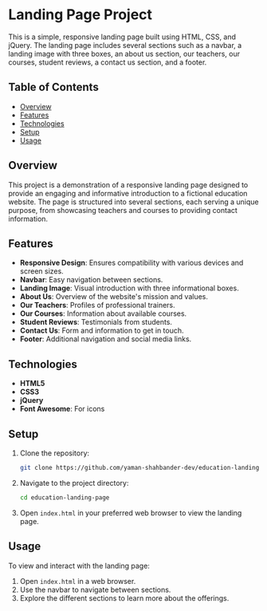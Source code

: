 # Landing Page Project

This is a simple, responsive landing page built using HTML, CSS, and jQuery. The landing page includes several sections such as a navbar, a landing image with three boxes, an about us section, our teachers, our courses, student reviews, a contact us section, and a footer.

## Table of Contents

- [Overview](#overview)
- [Features](#features)
- [Technologies](#technologies)
- [Setup](#setup)
- [Usage](#usage)

## Overview

This project is a demonstration of a responsive landing page designed to provide an engaging and informative introduction to a fictional education website. The page is structured into several sections, each serving a unique purpose, from showcasing teachers and courses to providing contact information.

## Features

- **Responsive Design**: Ensures compatibility with various devices and screen sizes.
- **Navbar**: Easy navigation between sections.
- **Landing Image**: Visual introduction with three informational boxes.
- **About Us**: Overview of the website's mission and values.
- **Our Teachers**: Profiles of professional trainers.
- **Our Courses**: Information about available courses.
- **Student Reviews**: Testimonials from students.
- **Contact Us**: Form and information to get in touch.
- **Footer**: Additional navigation and social media links.

## Technologies

- **HTML5**
- **CSS3**
- **jQuery**
- **Font Awesome**: For icons

## Setup

1. Clone the repository:

    ```bash
    git clone https://github.com/yaman-shahbander-dev/education-landing-page.git
    ```

2. Navigate to the project directory:

    ```bash
    cd education-landing-page
    ```

3. Open `index.html` in your preferred web browser to view the landing page.

## Usage

To view and interact with the landing page:

1. Open `index.html` in a web browser.
2. Use the navbar to navigate between sections.
3. Explore the different sections to learn more about the offerings.

